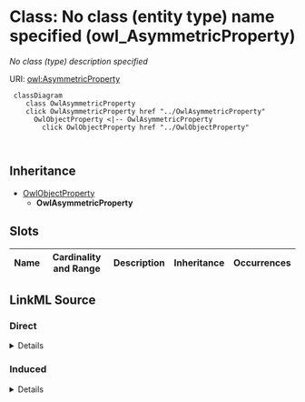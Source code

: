 

# Class: No class (entity type) name specified (owl_AsymmetricProperty)


_No class (type) description specified_







URI: [owl:AsymmetricProperty](http://www.w3.org/2002/07/owl#AsymmetricProperty)






```mermaid
 classDiagram
    class OwlAsymmetricProperty
    click OwlAsymmetricProperty href "../OwlAsymmetricProperty"
      OwlObjectProperty <|-- OwlAsymmetricProperty
        click OwlObjectProperty href "../OwlObjectProperty"
      
      
```





## Inheritance
* [OwlObjectProperty](../classes/OwlObjectProperty.md)
    * **OwlAsymmetricProperty**



## Slots

| Name | Cardinality and Range | Description | Inheritance | Occurrences |
| ---  | --- | --- | --- | --- |














## LinkML Source

<!-- TODO: investigate https://stackoverflow.com/questions/37606292/how-to-create-tabbed-code-blocks-in-mkdocs-or-sphinx -->

### Direct

<details>

```yaml
name: owl_AsymmetricProperty
conforms_to: No schema conformance document specified
description: No class (type) description specified
title: No class (entity type) name specified
from_schema: fio-kg
rank: 1000
is_a: owl_ObjectProperty
class_uri: owl:AsymmetricProperty

```
</details>

### Induced

<details>

```yaml
name: owl_AsymmetricProperty
conforms_to: No schema conformance document specified
description: No class (type) description specified
title: No class (entity type) name specified
from_schema: fio-kg
rank: 1000
is_a: owl_ObjectProperty
class_uri: owl:AsymmetricProperty

```
</details>